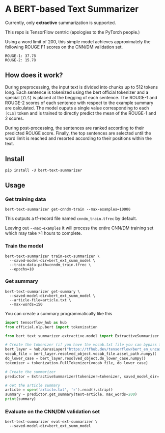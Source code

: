 # A BERT-based Text Summarizer

Currently, only **extractive** summarization is supported.

This repo is TensorFlow centric (apologies to the PyTorch people.)

Using a word limit of 200, this simple model achieves approximately the following ROUGE F1 scores on the CNN/DM validation set.

```buildoutcfg
ROUGE-1: 37.78
ROUGE-2: 15.78
```

## How does it work?

During preprocessing, the input text is divided into chunks up to 512 tokens long. Each sentence is
 tokenized using the bert official tokenizer and a special `[CLS]` is placed 
 at the begging of each sentence. The ROUGE-1 and ROUGE-2 scores of each sentence with 
 respect to the example summary are calculated. The model ouputs a single value corresponding to each `[CLS]` token and is
 trained to directly predict the mean of the ROUGE-1 and 2 scores. 
 
 During post-processing, the sentences are ranked according to their
 predicted ROUGE score. Finally, the top sentences are selected until the 
 word limit is reached and resorted according to their positions within the text.
 
## Install
```buildoutcfg
pip install -U bert-text-summarizer
```

## Usage

### Get training data

```buildoutcfg
bert-text-summarizer get-cnndm-train --max-examples=10000
```

This outputs a tf-record file named `cnndm_train.tfrec` by default.

Leaving out `--max-examples` it will process the entire CNN/DM training set which may take >1 hours to complete.

### Train the model

```buildoutcfg
bert-text-summarizer train-ext-summarizer \
  --saved-model-dir=bert_ext_summ_model \
  --train-data-path=cnndm_train.tfrec \
  --epochs=10
```

### Get summary

```buildoutcfg
bert-text-summarizer get-summary \
  --saved-model-dir=bert_ext_summ_model \
  --article-file=article.txt \
  --max-words=150
```

You can create a summary programmatically like this
```python
import tensorflow_hub as hub
from official.nlp.bert import tokenization

from bert_text_summarizer.extractive.model import ExtractiveSummarizer

# Create the tokenizer (if you have the vocab.txt file you can bypass this tfhub step)
bert_layer = hub.KerasLayer("https://tfhub.dev/tensorflow/bert_en_uncased_L-12_H-768_A-12/1", trainable=False)
vocab_file = bert_layer.resolved_object.vocab_file.asset_path.numpy()
do_lower_case = bert_layer.resolved_object.do_lower_case.numpy()
tokenizer = tokenization.FullTokenizer(vocab_file, do_lower_case)

# Create the summarizer
predictor = ExtractiveSummarizer(tokenizer=tokenizer, saved_model_dir='bert_ext_summ_model')

# Get the article summary
article = open('article.txt', 'r').read().strip()
summary = predictor.get_summary(text=article, max_words=200)
print(summary)
```

### Evaluate on the CNN/DM validation set

```
bert-text-summarizer eval-ext-summarizer \
  --saved-model-dir=bert_ext_summ_model
```
